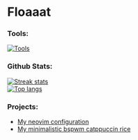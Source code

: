 # Floaaat

### Tools:
[![Tools](https://skillicons.dev/icons?i=py,fastapi,rust,html,css,lua,bash,sqlite,markdown,git,github,replit,neovim,vscode,pycharm,arch,ubuntu,raspberrypi&perline=8)]()

### Github Stats:
[![Streak stats](https://streak-stats.demolab.com/?user=floaaat&theme=nord)]()\
[![Top langs](https://github-readme-stats.vercel.app/api/top-langs/?username=floaaat&layout=compact&theme=nord)]()

### Projects:
- [My neovim configuration](https://github.com/floaaat/neovim-config)
- [My minimalistic bspwm catppuccin rice](https://github.com/floaaat/bspwm-catppuccin-dotfiles)
